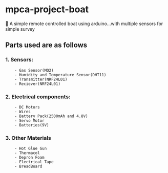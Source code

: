 # mpca-project-boat
🚤
A simple remote controlled boat using arduino...with multiple sensors for simple survey

## Parts used are as follows

### 1. Sensors:

        - Gas Sensor(MQ2)
        - Humidity and Temperature Sensor(DHT11)
        - Transmitter(NRF24L01)
        - Reciever(NRF24L01)

### 2. Electrical components:

        - DC Motors
        - Wires
        - Battery Pack(2500mAh and 4.8V)
        - Servo Motor
        - Batteries(9V)

### 3. Other Materials

        - Hot Glue Gun
        - Thermacol
        - Depron Foam
        - Electrical Tape
        - BreadBoard

